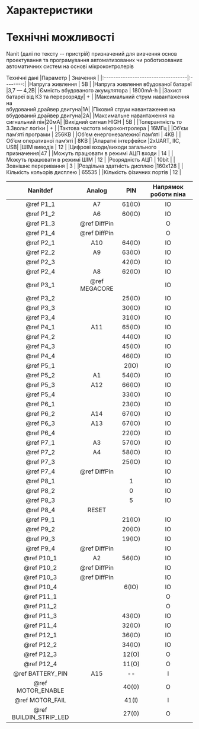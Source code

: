 # Характеристики
# Технічні можливості


Nanit (далі по тексту -- пристрій) призначений для вивчення основ проектування та програмування автоматизованих чи роботизованих автоматичних систем на основі мікроконтролерів
 
 Технічні дані 
 |Параметр                            | Значення | 
 |:-----------------------------------|:--------:|
 |Напруга живлення                    |    5В    |
 |Напруга живлення вбудованої батареї |3,7 — 4,2В|
 |Ємність вбудованого акумулятора     | 1800mA-h |
 |Захист батареї від КЗ та перерозряду|    +     |
 |Максимальний струм навантаження на<BR/> вбудований драйвер двигуна|1A|
 |Піковий струм навантаження на вбудований драйвер двигуна|2A|
 |Максимальне навантаження на сигнальний пін|20мА|
 |Вихідний сигнал HIGH                |   5В     |
 |Толерантність то 3.3вольт логіки    |    +     |
 |Тактова частота мікроконтролера     |  16МГц   |
 |Об’єм пам’яті програми              |  256KB   |
 |Об’єм енергонезалежної пам’яті      |   4KB    |
 |Об’єм оперативної пам’яті           |   8KB    |
 |Апаратні інтерфейси                 |2xUART, IIC, USB|
 |ШІМ виводів                         |   12     |
 |Цифрові входи/виходи загального призначення|47 |
 |Можуть працювати в режимі АЦП входи |   14     |
 |Можуть працювати в режимі ШІМ       |   12     |
 |Розрядність АЦП                     | 10bit    |
 |Зовнішнє переривання                |   3      |
 |Роздільна здатність дисплею         |160х128   |
 |Кількість кольорів дисплею          | 65535    |
 |Кількість фізичних  портів          |   12     |


 |Nanitdef              |Analog |    PIN       | Напрямок роботи піна|
 |:--------------------:|:-----:|:------------:|:-------------------:|
 |      @ref P1_1       |  A7   |   61(IO)     |          IO         |
 |      @ref P1_2       |  A6   |   60(IO)     |          IO         |
 |      @ref P1_3       |    @ref DiffPin      ||         O          |
 |      @ref P1_4       |    @ref DiffPin      ||         O          |
 |      @ref P2_1       |  A10  |   64(IO)     |          IO         |
 |      @ref P2_2       |  A9   |   63(IO)     |          IO         |
 |      @ref P2_3       |       |   42(IO)     |          IO         |
 |      @ref P2_4       |  A8   |   62(IO)     |          IO         |
 |      @ref P3_1       |     @ref MEGACORE    ||          IO        |
 |      @ref P3_2       |       |    25(IO)    |          IO         |
 |      @ref P3_3       |       |    30(IO)    |          IO         |
 |      @ref P3_4       |       |    31(IO)    |          IO         |
 |      @ref P4_1       |  A11  |    65(IO)    |          IO         |
 |      @ref P4_2       |       |    44(IO)    |          IO         |
 |      @ref P4_3       |       |    45(IO)    |          IO         |
 |      @ref P4_4       |       |    46(IO)    |          IO         |
 |      @ref P5_1       |       |    2(IO)     |          IO         |
 |      @ref P5_2       |  A1   |    54(IO)    |          IO         |
 |      @ref P5_3       |  A12  |    66(IO)    |          IO         |
 |      @ref P5_4       |       |    33(IO)    |          IO         |
 |      @ref P6_1       |       |    23(IO)    |          IO         |
 |      @ref P6_2       |  A14  |    67(IO)    |          IO         |
 |      @ref P6_3       |  A13  |    67(IO)    |          IO         |
 |      @ref P6_4       |       |    22(IO)    |          IO         |
 |      @ref P7_1       |   A3  |    57(IO)    |          IO         |
 |      @ref P7_2       |   A4  |    58(IO)    |          IO         |
 |      @ref P7_3       |       |    25(IO)    |          IO         |
 |      @ref P7_4       |    @ref DiffPin      ||         IO         |
 |      @ref P8_1       |       |      1       |          IO         |
 |      @ref P8_2       |       |      0       |          IO         |
 |      @ref P8_3       |       |      5       |          IO         |
 |      @ref P8_4       |                 RESET                     |||
 |      @ref P9_1       |       |    21(IO)    |          IO         |
 |      @ref P9_2       |       |    20(IO)    |          IO         |
 |      @ref P9_3       |       |    19(IO)    |          IO         |
 |      @ref P9_4       |    @ref DiffPin      ||         IO         |
 |     @ref P10_1       |   A2  |    56(IO)    |          IO         |
 |     @ref P10_2       |    @ref DiffPin      ||         IO         |
 |     @ref P10_3       |    @ref DiffPin      ||         IO         |
 |     @ref P10_4       |       |    6(IO)     |          IO         |
 |     @ref P11_1       |       |              |          O          |
 |     @ref P11_2       |       |              |          O          |
 |     @ref P11_3       |       |    43(IO)    |          IO         |
 |     @ref P11_4       |       |    32(IO)    |          IO         |
 |     @ref P12_1       |       |    36(IO)    |          IO         |
 |     @ref P12_2       |       |    34(IO)    |          IO         |
 |     @ref P12_3       |       |     12(O)    |          O          |
 |     @ref P12_4       |       |     11(O)    |          O          |
 |   @ref BATTERY_PIN   |  A15  |      --      |          I          |
 |  @ref MOTOR_ENABLE   |       |     40(0)    |          O          |
 |   @ref MOTOR_FAIL    |       |     41(I)    |          I          |
 |@ref BUILDIN_STRIP_LED|       |     27(0)    |          O          |
